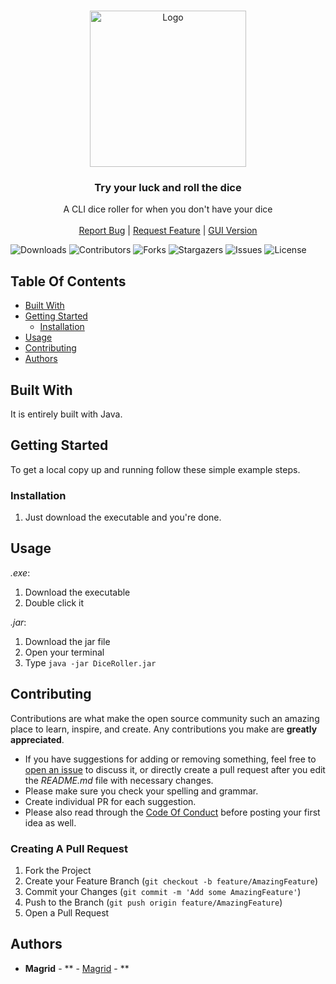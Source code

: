 <br/>
<p align="center">
  <img src="src/icon.ico" alt="Logo" width="250" height="250">
  <h3 align="center">Try your luck and roll the dice</h3>


  <p align="center">
    A CLI dice roller for when you don't have your dice
    <br/>
    <br/>
    <a href="https://github.com/Magrid0/DiceRoller/issues">Report Bug</a>
    |
    <a href="https://github.com/Magrid0/DiceRoller/issues">Request Feature</a>
    |
    <a href="https://github.com/Magrid0/DiceRollerGUI">GUI Version</a>
  
</p>


![Downloads](https://img.shields.io/github/downloads/Magrid0/DiceRoller/total) ![Contributors](https://img.shields.io/github/contributors/Magrid0/DiceRoller?color=dark-green) ![Forks](https://img.shields.io/github/forks/Magrid0/DiceRoller?style=social) ![Stargazers](https://img.shields.io/github/stars/Magrid0/DiceRoller?style=social) ![Issues](https://img.shields.io/github/issues/Magrid0/DiceRoller) ![License](https://img.shields.io/github/license/Magrid0/DiceRoller) 

## Table Of Contents

* [Built With](#built-with)
* [Getting Started](#getting-started)
  * [Installation](#installation)
* [Usage](#usage)
* [Contributing](#contributing)
* [Authors](#authors)

## Built With

It is entirely built with Java.

## Getting Started

To get a local copy up and running follow these simple example steps.

### Installation

1) Just download the executable and you're done.

## Usage

*.exe*:
1) Download the executable
2) Double click it

*.jar*:
1) Download the jar file
2) Open your terminal
3) Type ```java -jar DiceRoller.jar```

## Contributing

Contributions are what make the open source community such an amazing place to learn, inspire, and create. Any contributions you make are **greatly appreciated**.
* If you have suggestions for adding or removing something, feel free to [open an issue](https://github.com/Magrid0/DiceRoller/issues/new) to discuss it, or directly create a pull request after you edit the *README.md* file with necessary changes.
* Please make sure you check your spelling and grammar.
* Create individual PR for each suggestion.
* Please also read through the [Code Of Conduct](https://github.com/Magrid0/DiceRoller/blob/main/CODE_OF_CONDUCT.md) before posting your first idea as well.

### Creating A Pull Request

1. Fork the Project
2. Create your Feature Branch (`git checkout -b feature/AmazingFeature`)
3. Commit your Changes (`git commit -m 'Add some AmazingFeature'`)
4. Push to the Branch (`git push origin feature/AmazingFeature`)
5. Open a Pull Request

## Authors

* **Magrid** - ** - [Magrid](https://github.com/Magrid0) - **
